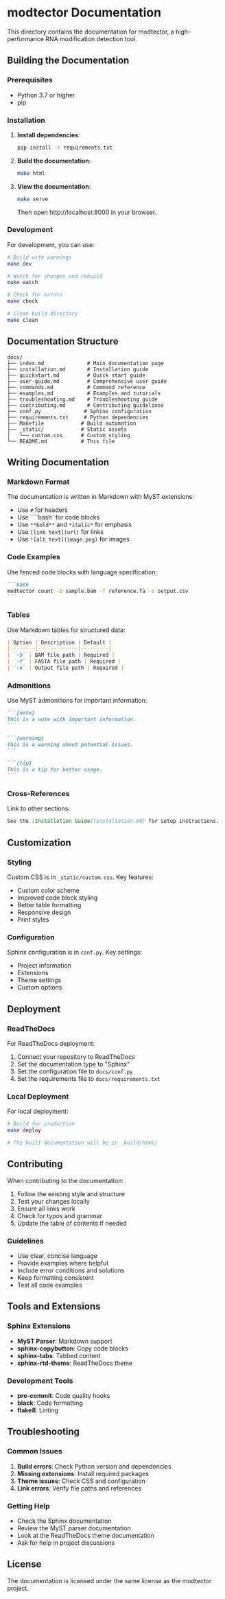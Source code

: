 # modtector Documentation

This directory contains the documentation for modtector, a high-performance RNA modification detection tool.

## Building the Documentation

### Prerequisites

- Python 3.7 or higher
- pip

### Installation

1. **Install dependencies**:
   ```bash
   pip install -r requirements.txt
   ```

2. **Build the documentation**:
   ```bash
   make html
   ```

3. **View the documentation**:
   ```bash
   make serve
   ```
   Then open http://localhost:8000 in your browser.

### Development

For development, you can use:

```bash
# Build with warnings
make dev

# Watch for changes and rebuild
make watch

# Check for errors
make check

# Clean build directory
make clean
```

## Documentation Structure

```
docs/
├── index.md              # Main documentation page
├── installation.md       # Installation guide
├── quickstart.md         # Quick start guide
├── user-guide.md         # Comprehensive user guide
├── commands.md           # Command reference
├── examples.md           # Examples and tutorials
├── troubleshooting.md    # Troubleshooting guide
├── contributing.md       # Contributing guidelines
├── conf.py              # Sphinx configuration
├── requirements.txt     # Python dependencies
├── Makefile            # Build automation
├── _static/            # Static assets
│   └── custom.css      # Custom styling
└── README.md           # This file
```

## Writing Documentation

### Markdown Format

The documentation is written in Markdown with MyST extensions:

- Use `#` for headers
- Use ````bash` for code blocks
- Use `**bold**` and `*italic*` for emphasis
- Use `[link text](url)` for links
- Use `![alt text](image.png)` for images

### Code Examples

Use fenced code blocks with language specification:

````markdown
```bash
modtector count -b sample.bam -f reference.fa -o output.csv
```
````

### Tables

Use Markdown tables for structured data:

```markdown
| Option | Description | Default |
|--------|-------------|---------|
| `-b` | BAM file path | Required |
| `-f` | FASTA file path | Required |
| `-o` | Output file path | Required |
```

### Admonitions

Use MyST admonitions for important information:

````markdown
```{note}
This is a note with important information.
```

```{warning}
This is a warning about potential issues.
```

```{tip}
This is a tip for better usage.
```
````

### Cross-References

Link to other sections:

```markdown
See the [Installation Guide](installation.md) for setup instructions.
```

## Customization

### Styling

Custom CSS is in `_static/custom.css`. Key features:

- Custom color scheme
- Improved code block styling
- Better table formatting
- Responsive design
- Print styles

### Configuration

Sphinx configuration is in `conf.py`. Key settings:

- Project information
- Extensions
- Theme settings
- Custom options

## Deployment

### ReadTheDocs

For ReadTheDocs deployment:

1. Connect your repository to ReadTheDocs
2. Set the documentation type to "Sphinx"
3. Set the configuration file to `docs/conf.py`
4. Set the requirements file to `docs/requirements.txt`

### Local Deployment

For local deployment:

```bash
# Build for production
make deploy

# The built documentation will be in _build/html/
```

## Contributing

When contributing to the documentation:

1. Follow the existing style and structure
2. Test your changes locally
3. Ensure all links work
4. Check for typos and grammar
5. Update the table of contents if needed

### Guidelines

- Use clear, concise language
- Provide examples where helpful
- Include error conditions and solutions
- Keep formatting consistent
- Test all code examples

## Tools and Extensions

### Sphinx Extensions

- **MyST Parser**: Markdown support
- **sphinx-copybutton**: Copy code blocks
- **sphinx-tabs**: Tabbed content
- **sphinx-rtd-theme**: ReadTheDocs theme

### Development Tools

- **pre-commit**: Code quality hooks
- **black**: Code formatting
- **flake8**: Linting

## Troubleshooting

### Common Issues

1. **Build errors**: Check Python version and dependencies
2. **Missing extensions**: Install required packages
3. **Theme issues**: Check CSS and configuration
4. **Link errors**: Verify file paths and references

### Getting Help

- Check the Sphinx documentation
- Review the MyST parser documentation
- Look at the ReadTheDocs theme documentation
- Ask for help in project discussions

## License

The documentation is licensed under the same license as the modtector project.
